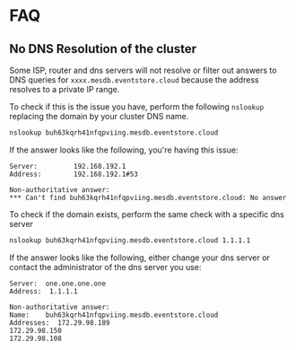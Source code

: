 # FAQ

## No DNS Resolution of the cluster

Some ISP, router and dns servers will not resolve or filter out answers to DNS queries for  `xxxx.mesdb.eventstore.cloud` because the address resolves to a private IP range.

To check if this is the issue you have, perform the following `nslookup` replacing the domain by your cluster DNS name.
``` bash
nslookup buh63kqrh41nfqpviing.mesdb.eventstore.cloud
```
If the answer looks like the following, you're having this issue:
```
Server:         192.168.192.1
Address:        192.168.192.1#53

Non-authoritative answer:
*** Can't find buh63kqrh41nfqpviing.mesdb.eventstore.cloud: No answer
```

To check if the domain exists, perform the same check with a specific dns server
``` bash
nslookup buh63kqrh41nfqpviing.mesdb.eventstore.cloud 1.1.1.1
```
If the answer looks like the following, either change your dns server or contact the administrator of the dns server you use: 
```
Server:  one.one.one.one
Address:  1.1.1.1

Non-authoritative answer:
Name:    buh63kqrh41nfqpviing.mesdb.eventstore.cloud
Addresses:  172.29.98.189
172.29.98.150
172.29.98.108
```
